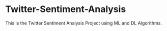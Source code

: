 # Twitter-Sentiment-Analysis
This is the Twitter Sentiment Analysis Project using ML and DL Algorithms.
